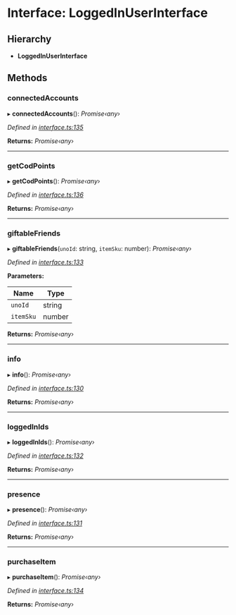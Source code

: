 # Interface: LoggedInUserInterface

## Hierarchy

* **LoggedInUserInterface**

## Methods

###  connectedAccounts

▸ **connectedAccounts**(): *Promise‹any›*

*Defined in [interface.ts:135](https://github.com/antonedvard/act-cod-api/blob/84b1492/src/interface.ts#L135)*

**Returns:** *Promise‹any›*

___

###  getCodPoints

▸ **getCodPoints**(): *Promise‹any›*

*Defined in [interface.ts:136](https://github.com/antonedvard/act-cod-api/blob/84b1492/src/interface.ts#L136)*

**Returns:** *Promise‹any›*

___

###  giftableFriends

▸ **giftableFriends**(`unoId`: string, `itemSku`: number): *Promise‹any›*

*Defined in [interface.ts:133](https://github.com/antonedvard/act-cod-api/blob/84b1492/src/interface.ts#L133)*

**Parameters:**

Name | Type |
------ | ------ |
`unoId` | string |
`itemSku` | number |

**Returns:** *Promise‹any›*

___

###  info

▸ **info**(): *Promise‹any›*

*Defined in [interface.ts:130](https://github.com/antonedvard/act-cod-api/blob/84b1492/src/interface.ts#L130)*

**Returns:** *Promise‹any›*

___

###  loggedInIds

▸ **loggedInIds**(): *Promise‹any›*

*Defined in [interface.ts:132](https://github.com/antonedvard/act-cod-api/blob/84b1492/src/interface.ts#L132)*

**Returns:** *Promise‹any›*

___

###  presence

▸ **presence**(): *Promise‹any›*

*Defined in [interface.ts:131](https://github.com/antonedvard/act-cod-api/blob/84b1492/src/interface.ts#L131)*

**Returns:** *Promise‹any›*

___

###  purchaseItem

▸ **purchaseItem**(): *Promise‹any›*

*Defined in [interface.ts:134](https://github.com/antonedvard/act-cod-api/blob/84b1492/src/interface.ts#L134)*

**Returns:** *Promise‹any›*
